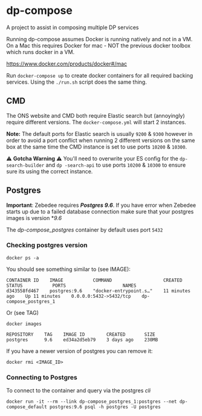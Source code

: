 # dp-compose
A project to assist in composing multiple DP services

Running dp-compose assumes Docker is running natively and not in a VM. On a Mac this requires Docker for mac - NOT the previous docker toolbox which runs docker in a VM.

https://www.docker.com/products/docker#/mac

Run ```docker-compose up``` to create docker containers for all required backing services. Using the ``` ./run.sh ``` script does the same thing.


## CMD
The ONS website and CMD both require Elastic search but (annoyingly) require different versions. The `docker-compose.yml` will start 2 instances. 

**Note:** The default ports for Elastic search is usually `9200` & `9300` however in order to avoid a port conflict
 when running 2 different versions on the same box at the same time the CMD instance is set to use ports `10200` & `10300`.

:warning: **Gotcha Warning** :warning: You'll need to overwrite your ES config for the `dp-search-builder` and `dp
-search-api` to use ports `10200` & `10300` to ensure sure its using the correct instance.

## Postgres

**Important**: Zebedee requires _**Postgres 9.6**_. 
If you have error when Zebedee starts up due to a failed database connection make sure that your postgres images is version **9.6*

The _dp-compose_postgres_ container by default uses port `5432` 

### Checking postgres version

`docker ps -a`

You should see something similar to (see IMAGE):
```
CONTAINER ID    IMAGE           COMMAND                   CREATED           STATUS           PORTS                     NAMES
d343558fd467    postgres:9.6    "docker-entrypoint.s…"    11 minutes ago    Up 11 minutes    0.0.0.0:5432->5432/tcp    dp-compose_postgres_1
```

Or (see TAG)
```
docker images
```
```
REPOSITORY    TAG    IMAGE ID        CREATED       SIZE
postgres      9.6    ed34a2d5eb79    3 days ago    230MB
```

If you have a newer version of postgres you can remove it:

```
docker rmi <IMAGE_ID>
```

### Connecting to Postgres
To connect to the container and query via the postgres _cli_

```
docker run -it --rm --link dp-compose_postgres_1:postgres --net dp-compose_default postgres:9.6 psql -h postgres -U postgres
```
